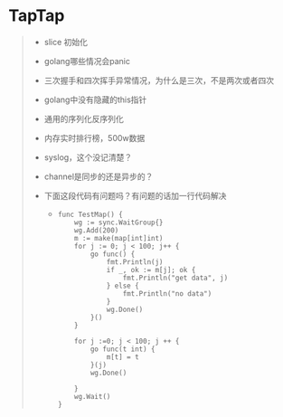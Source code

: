 # TapTap

> * slice 初始化
> * golang哪些情况会panic
> * 三次握手和四次挥手异常情况，为什么是三次，不是两次或者四次
> * golang中没有隐藏的this指针
> * 通用的序列化反序列化
> * 内存实时排行榜，500w数据
> * syslog，这个没记清楚？
> * channel是同步的还是异步的？
> * 下面这段代码有问题吗？有问题的话加一行代码解决
>
>   * ```
>     func TestMap() {
>         wg := sync.WaitGroup{}
>         wg.Add(200)
>         m := make(map[int]int)
>         for j := 0; j < 100; j++ {
>             go func() {
>                 fmt.Println(j)
>                 if _, ok := m[j]; ok {
>                     fmt.Println("get data", j)
>                 } else {
>                     fmt.Println("no data")
>                 }
>                 wg.Done()
>             }()
>         }
>
>         for j :=0; j < 100; j ++ {
>             go func(t int) {
>                 m[t] = t
>             }(j)
>             wg.Done()
>
>         }
>         wg.Wait()
>     }
>     ```



